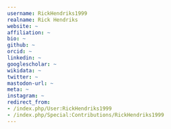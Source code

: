 ```yaml
---
username: RickHendriks1999
realname: Rick Hendriks
website: ~
affiliation: ~
bio: ~
github: ~
orcid: ~
linkedin: ~
googlescholar: ~
wikidata: ~
twitter: ~
mastodon-url: ~
meta: ~
instagram: ~
redirect_from:
- /index.php/User:RickHendriks1999
- /index.php/Special:Contributions/RickHendriks1999
---
```

